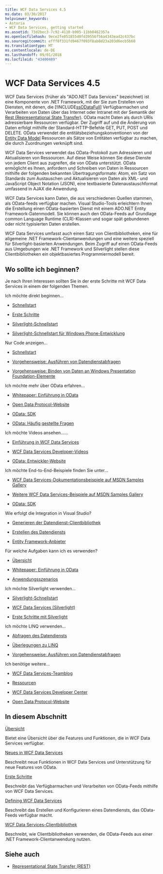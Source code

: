 ```yaml
---
title: WCF Data Services 4.5
ms.date: 03/30/2017
helpviewer_keywords:
- Astoria
- WCF Data Services, getting started
ms.assetid: 73d2bec3-7c92-4110-b905-11bb0462357a
ms.openlocfilehash: 9ece2fe051855d0fd39556f56a4343ead2c437bc
ms.sourcegitcommit: efff8f331fd9467f093f8ab8d23a203d6ecb5b60
ms.translationtype: MT
ms.contentlocale: de-DE
ms.lasthandoff: 09/01/2018
ms.locfileid: "43400489"
---
```

# <a name="wcf-data-services-45"></a>WCF Data Services 4.5

WCF Data Services (früher als "ADO.NET Data Services" bezeichnet) ist eine Komponente von .NET Framework, mit der Sie zum Erstellen von Diensten, mit denen, die [!INCLUDE[ssODataFull](../../../../includes/ssodatafull-md.md)] Verfügbarmachen und Verarbeiten von Daten über das Internet oder Intranet mit der Semantik der [ Rest (Representational State Transfer)](https://go.microsoft.com/fwlink/?LinkId=113919). OData macht Daten als durch URIs adressierbare Ressourcen verfügbar. Der Zugriff auf und die Änderung von Daten erfolgt mithilfe der Standard-HTTP-Befehle GET, PUT, POST und DELETE. OData verwendet die entitätsbeziehungskonventionen von der [Entity Data Model](../../../../docs/framework/data/adonet/entity-data-model.md) Ressourcen als Sätze von Entitäten verfügbar zu machen, die durch Zuordnungen verknüpft sind.

WCF Data Services verwendet das OData-Protokoll zum Adressieren und Aktualisieren von Ressourcen. Auf diese Weise können Sie diese Dienste von jedem Client aus zugreifen, die von OData unterstützt. OData ermöglicht es Ihnen, anfordern und Schreiben von Daten in Ressourcen mithilfe der folgenden bekannten Übertragungsformate: Atom, ein Satz von Standards zum Austauschen und Aktualisieren von Daten als XML- und JavaScript Object Notation (JSON), eine textbasierte Datenaustauschformat umfassend in AJAX die Anwendung.

WCF Data Services kann Daten, die aus verschiedenen Quellen stammen, als OData-feeds verfügbar machen. Visual Studio-Tools erleichtern Ihnen die Erstellung einen OData-basierten Dienst mit einem ADO.NET Entity Framework-Datenmodell. Sie können auch den OData-Feeds auf Grundlage common Language Runtime (CLR)-Klassen und sogar spät gebundenen oder nicht typisierten Daten erstellen.

WCF Data Services umfasst auch einen Satz von Clientbibliotheken, eine für allgemeine .NET Framework-Clientanwendungen und eine weitere speziell für Silverlight-basierten Anwendungen. Beim Zugriff auf einen OData-Feeds aus Umgebungen wie .NET Framework und Silverlight stellen diese Clientbibliotheken ein objektbasiertes Programmiermodell bereit.

## <a name="where-should-i-start"></a>Wo sollte ich beginnen?

Je nach Ihren Interessen sollten Sie in der erste Schritte mit WCF Data Services in einem der folgenden Themen.

Ich möchte direkt beginnen…

-   [Schnellstart](../../../../docs/framework/data/wcf/quickstart-wcf-data-services.md)

-   [Erste Schritte](../../../../docs/framework/data/wcf/getting-started-with-wcf-data-services.md)

-   [Silverlight-Schnellstart](https://go.microsoft.com/fwlink/?LinkID=192782)

-   [Silverlight-Schnellstart für Windows Phone-Entwicklung](https://go.microsoft.com/fwlink/?LinkID=214535)

Nur Code anzeigen...

-   [Schnellstart](../../../../docs/framework/data/wcf/quickstart-wcf-data-services.md)

-   [Vorgehensweise: Ausführen von Datendienstabfragen](../../../../docs/framework/data/wcf/how-to-execute-data-service-queries-wcf-data-services.md)

-   [Vorgehensweise: Binden von Daten an Windows Presentation Foundation-Elemente](../../../../docs/framework/data/wcf/bind-data-to-wpf-elements-wcf-data-services.md)

Ich möchte mehr über OData erfahren...

 -   [Whitepaper: Einführung in OData](https://go.microsoft.com/fwlink/?LinkId=220867)

-   [Open Data Protocol-Website](https://go.microsoft.com/fwlink/?LinkID=184554)

-   [OData: SDK](https://go.microsoft.com/fwlink/?LinkID=185248)

-   [OData: Häufig gestellte Fragen](https://go.microsoft.com/fwlink/?LinkId=185867)

Ich möchte Videos ansehen…...

-   [Einführung in WCF Data Services](https://go.microsoft.com/fwlink/?LinkId=220864)

-   [WCF Data Services Developer-Videos](https://go.microsoft.com/fwlink/?LinkId=220861)

-   [OData: Entwickler-Website](https://go.microsoft.com/fwlink/?LinkId=185866)

Ich möchte End-to-End-Beispiele finden Sie unter...

-   [WCF Data Services-Dokumentationsbeispiele auf MSDN Samples Gallery](https://go.microsoft.com/fwlink/?LinkID=220865)

-   [Weitere WCF Data Services-Beispiele auf MSDN Samples Gallery](https://go.microsoft.com/fwlink/?LinkId=220866)

-   [OData: SDK](https://go.microsoft.com/fwlink/?LinkID=185248)

Wie erfolgt die Integration in Visual Studio?

-   [Generieren der Datendienst-Clientbibliothek](../../../../docs/framework/data/wcf/generating-the-data-service-client-library-wcf-data-services.md)

-   [Erstellen des Datendiensts](../../../../docs/framework/data/wcf/creating-the-data-service.md)

-   [Entity Framework-Anbieter](../../../../docs/framework/data/wcf/entity-framework-provider-wcf-data-services.md)

Für welche Aufgaben kann ich es verwenden?

-   [Übersicht](../../../../docs/framework/data/wcf/wcf-data-services-overview.md)

-   [Whitepaper: Einführung in OData](https://go.microsoft.com/fwlink/?LinkId=220867)

-   [Anwendungsszenarios](../../../../docs/framework/data/wcf/application-scenarios-wcf-data-services.md)

Ich möchte Silverlight verwenden…

-   [Silverlight-Schnellstart](https://go.microsoft.com/fwlink/?LinkID=192782)

-   [WCF Data Services (Silverlight)](https://go.microsoft.com/fwlink/?LinkID=143149)

-   [Erste Schritte mit Silverlight](https://go.microsoft.com/fwlink/?LinkId=148366)

Ich möchte LINQ verwenden…

-   [Abfragen des Datendiensts](../../../../docs/framework/data/wcf/querying-the-data-service-wcf-data-services.md)

-   [Überlegungen zu LINQ](../../../../docs/framework/data/wcf/linq-considerations-wcf-data-services.md)

-   [Vorgehensweise: Ausführen von Datendienstabfragen](../../../../docs/framework/data/wcf/how-to-execute-data-service-queries-wcf-data-services.md)

Ich benötige weitere...

-   [WCF Data Services-Teamblog](https://go.microsoft.com/fwlink/?LinkID=150511)

-   [Ressourcen](../../../../docs/framework/data/wcf/wcf-data-services-resources.md)

-   [WCF Data Services Developer Center](https://go.microsoft.com/fwlink/?LinkId=220868)

-   [Open Data Protocol-Website](https://go.microsoft.com/fwlink/?LinkID=184554)

## <a name="in-this-section"></a>In diesem Abschnitt

 [Übersicht](../../../../docs/framework/data/wcf/wcf-data-services-overview.md)

 Bietet eine Übersicht über die Features und Funktionen, die in WCF Data Services verfügbar.

 [Neues in WCF Data Services](https://msdn.microsoft.com/library/cf22cad5-b8d9-472b-8d7c-b863b64eaae8)

 Beschreibt neue Funktionen in WCF Data Services und Unterstützung für neue Features von OData.

 [Erste Schritte](../../../../docs/framework/data/wcf/getting-started-with-wcf-data-services.md)

 Beschreibt das Verfügbarmachen und Verarbeiten von OData-Feeds mithilfe von WCF Data Services.

 [Defining WCF Data Services](../../../../docs/framework/data/wcf/defining-wcf-data-services.md)

 Beschreibt das Erstellen und Konfigurieren eines Datendiensts, das OData-Feeds verfügbar macht.

 [WCF Data Services-Clientbibliothek](../../../../docs/framework/data/wcf/wcf-data-services-client-library.md)

 Beschreibt, wie Clientbibliotheken verwenden, die OData-Feeds aus einer .NET Framework-Clientanwendung nutzen.

## <a name="see-also"></a>Siehe auch

- [Representational State Transfer (REST)](https://go.microsoft.com/fwlink/?LinkId=113919)
